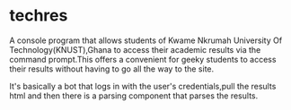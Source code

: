 # techres
A console program that allows students of Kwame Nkrumah University Of Technology(KNUST),Ghana to access their
academic results via the command prompt.This offers a convenient for geeky students to access their results
without having to go all the way to the site.

It's basically a bot that logs in with the user's credentials,pull the results html and then there is a 
parsing component that parses the results.
